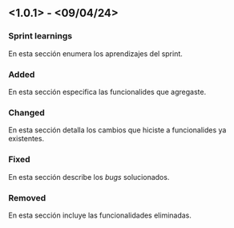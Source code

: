 ## <1.0.1> - <09/04/24>

### Sprint learnings

En esta sección enumera los aprendizajes del sprint.

### Added

En esta sección especifica las funcionalides que agregaste.

### Changed

En esta sección detalla los cambios que hiciste a funcionalides ya existentes.

### Fixed

En esta sección describe los _bugs_ solucionados.

### Removed

En esta sección incluye las funcionalidades eliminadas.